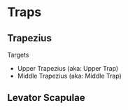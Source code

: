 # Traps

## Trapezius

Targets

* Upper Trapezius (aka: Upper Trap)
* Middle Trapezius (aka: Middle Trap)

## Levator Scapulae
